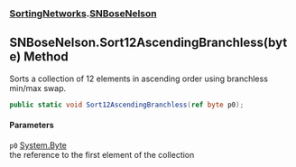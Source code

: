 ### [SortingNetworks](SortingNetworks.md 'SortingNetworks').[SNBoseNelson](SortingNetworks_SNBoseNelson.md 'SortingNetworks.SNBoseNelson')
## SNBoseNelson.Sort12AscendingBranchless(byte) Method
Sorts a collection of 12 elements in ascending order using branchless min/max swap.  
```csharp
public static void Sort12AscendingBranchless(ref byte p0);
```
#### Parameters
<a name='SortingNetworks_SNBoseNelson_Sort12AscendingBranchless(byte)_p0'></a>
`p0` [System.Byte](https://docs.microsoft.com/en-us/dotnet/api/System.Byte 'System.Byte')  
the reference to the first element of the collection
  
